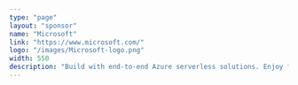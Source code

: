 ```yaml
---
type: "page"
layout: "sponsor"
name: "Microsoft"
link: "https://www.microsoft.com/"
logo: "/images/Microsoft-logo.png"
width: 550
description: "Build with end-to-end Azure serverless solutions. Enjoy freedom from infrastructure management no matter what type of application you’re building or technologies you’re using. Choose from a range of serverless execution environments, fully managed services, and a comprehensive set of developer tools and services to build your applications."
---
```


